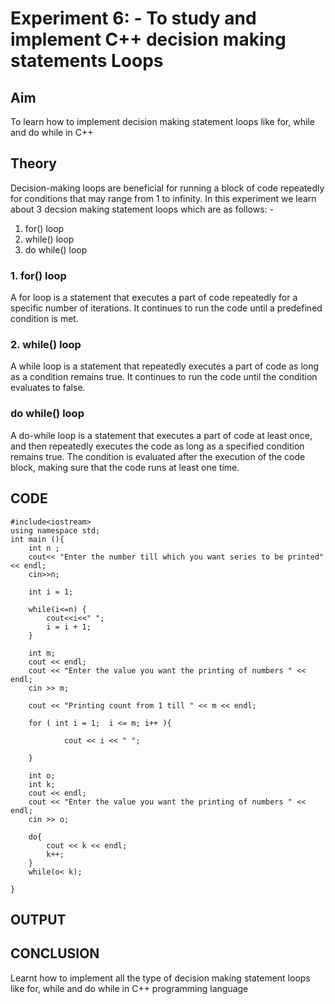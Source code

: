 # Experiment 6: - To study and implement C++ decision making statements Loops

## Aim
To learn how to implement decision making statement loops like for, while and do while in C++

## Theory
Decision-making loops are beneficial for running a block of code repeatedly for conditions that may range from 1 to infinity.
In this experiment we learn about 3 decsion making statement loops which are as follows: -
1. for() loop
2. while() loop
3. do while() loop

### 1. for() loop

A for loop is a statement that executes a part of code repeatedly for a specific number of iterations. It continues to run the code until a predefined condition is met.


### 2. while() loop

A while loop is a statement that repeatedly executes a part of code as long as a condition remains true. It continues to run the code until the condition evaluates to false.


### do while() loop

A do-while loop is a statement that executes a part of code at least once, and then repeatedly executes the code as long as a specified condition remains true. The condition is evaluated after the execution of the code block, making sure that the code runs at least one time.

## CODE
```
#include<iostream>
using namespace std;
int main (){
    int n ;
    cout<< "Enter the number till which you want series to be printed" << endl;
    cin>>n;

    int i = 1;
    
    while(i<=n) {
        cout<<i<<" ";
        i = i + 1; 
    }

    int m;
    cout << endl;
    cout << "Enter the value you want the printing of numbers " << endl;
    cin >> m;

    cout << "Printing count from 1 till " << m << endl;

    for ( int i = 1;  i <= m; i++ ){
        
            cout << i << " ";
    
    }

    int o;
    int k;
    cout << endl;
    cout << "Enter the value you want the printing of numbers " << endl;
    cin >> o;

    do{
        cout << k << endl;
        k++;
    }
    while(o< k);

}
```
## OUTPUT
## CONCLUSION 

Learnt how to implement all the type of decision making statement loops like for, while and do while in C++ programming language
